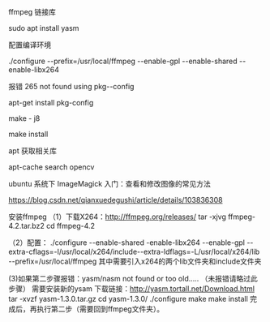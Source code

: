 

ffmpeg 链接库

sudo apt install yasm

配置编译环境

./configure --prefix=/usr/local/ffmpeg --enable-gpl --enable-shared --enable-libx264

报错 265 not found using pkg--config

apt-get install pkg-config

make - j8

make install

apt 获取相关库

apt-cache search opencv

ubuntu 系统下 ImageMagick 入门：查看和修改图像的常见方法

https://blog.csdn.net/qianxuedegushi/article/details/103836308

安装ffmpeg
（1）下载X264：http://ffmpeg.org/releases/
    tar -xjvg ffmpeg-4.2.tar.bz2
    cd ffmpeg-4.2

（2）配置：
./configure --enable-shared -enable-libx264 --enable-gpl --extra-cflags=-I/usr/local/x264/include--extra-ldflags=-L/usr/local/x264/lib --prefix=/usr/local/ffmpeg
 其中需要引入x264的两个lib文件夹和include文件夹

 (3)如果第二步骤报错：yasm/nasm not found or too old..... （未报错请略过此步骤）
 需要安装新的ysam
 下载链接：http://yasm.tortall.net/Download.html
 tar -xvzf yasm-1.3.0.tar.gz
cd yasm-1.3.0/
./configure
make
make install
完成后，再执行第二步（需要回到ffmpeg文件夹）。